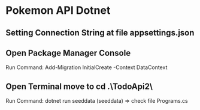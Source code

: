 # Pokemon API Dotnet

## Setting Connection String at file appsettings.json
## Open Package Manager Console 
Run Command: Add-Migration InitialCreate -Context DataContext

## Open Terminal move to cd .\TodoApi2\
Run Command: dotnet run seeddata (seeddata) => check file Programs.cs
